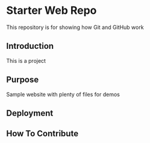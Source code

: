 # Starter Web Repo

This repository is for showing how Git and GitHub work

## Introduction

This is a project

## Purpose

Sample website with plenty of files for demos

## Deployment

## How To Contribute